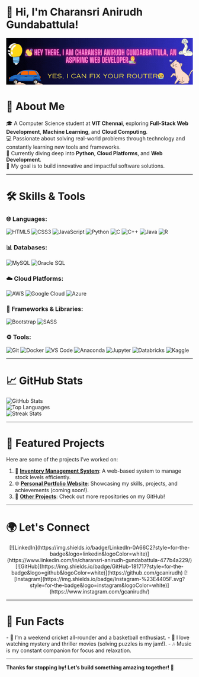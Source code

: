 # 👋 Hi, I'm Charansri Anirudh Gundabattula!

![Banner](https://github.com/gcanirudh/gcanirudh/blob/main/banner.gif)

<p align="center">
    <h1>🚀 About Me</h1>
</p>

🎓 A Computer Science student at **VIT Chennai**, exploring **Full-Stack Web Development**, **Machine Learning**, and **Cloud Computing**.  
💻 Passionate about solving real-world problems through technology and constantly learning new tools and frameworks.  
🌱 Currently diving deep into **Python**, **Cloud Platforms**, and **Web Development**.  
🎯 My goal is to build innovative and impactful software solutions.

---

<p align="center">
    <h1>🛠️ Skills & Tools</h1>
</p>

### 🌐 Languages:
![HTML5](https://img.shields.io/badge/HTML5-%23E34F26.svg?style=for-the-badge&logo=html5&logoColor=white)
![CSS3](https://img.shields.io/badge/CSS3-%231572B6.svg?style=for-the-badge&logo=css3&logoColor=white)
![JavaScript](https://img.shields.io/badge/JavaScript-%23F7DF1E.svg?style=for-the-badge&logo=javascript&logoColor=black)
![Python](https://img.shields.io/badge/Python-%233776AB.svg?style=for-the-badge&logo=python&logoColor=white)
![C](https://img.shields.io/badge/C-%2300599C.svg?style=for-the-badge&logo=c&logoColor=white)
![C++](https://img.shields.io/badge/C++-%2300599C.svg?style=for-the-badge&logo=c%2B%2B&logoColor=white)
![Java](https://img.shields.io/badge/Java-%23ED8B00.svg?style=for-the-badge&logo=java&logoColor=white)
![R](https://img.shields.io/badge/R-%23276DC3.svg?style=for-the-badge&logo=r&logoColor=white)

### 📊 Databases:
![MySQL](https://img.shields.io/badge/MySQL-%2300f.svg?style=for-the-badge&logo=mysql&logoColor=white)
![Oracle SQL](https://img.shields.io/badge/Oracle_SQL-F80000?style=for-the-badge&logo=oracle&logoColor=white)

### ☁️ Cloud Platforms:
![AWS](https://img.shields.io/badge/AWS-%23232F3E.svg?style=for-the-badge&logo=amazon-aws&logoColor=white)
![Google Cloud](https://img.shields.io/badge/Google_Cloud-%234285F4.svg?style=for-the-badge&logo=google-cloud&logoColor=white)
![Azure](https://img.shields.io/badge/Azure-%230072C6.svg?style=for-the-badge&logo=microsoft-azure&logoColor=white)

### 🎨 Frameworks & Libraries:
![Bootstrap](https://img.shields.io/badge/Bootstrap-%237952B3.svg?style=for-the-badge&logo=bootstrap&logoColor=white)
![SASS](https://img.shields.io/badge/SASS-%23CC6699.svg?style=for-the-badge&logo=sass&logoColor=white)

### ⚙️ Tools:
![Git](https://img.shields.io/badge/Git-%23F05033.svg?style=for-the-badge&logo=git&logoColor=white)
![Docker](https://img.shields.io/badge/Docker-%230db7ed.svg?style=for-the-badge&logo=docker&logoColor=white)
![VS Code](https://img.shields.io/badge/VS%20Code-%23007ACC.svg?style=for-the-badge&logo=visual-studio-code&logoColor=white)
![Anaconda](https://img.shields.io/badge/Anaconda-%2345B8A5.svg?style=for-the-badge&logo=anaconda&logoColor=white)
![Jupyter](https://img.shields.io/badge/Jupyter-%23F37626.svg?style=for-the-badge&logo=jupyter&logoColor=white)
![Databricks](https://img.shields.io/badge/Databricks-%23FF7100.svg?style=for-the-badge&logo=databricks&logoColor=white)
![Kaggle](https://img.shields.io/badge/Kaggle-%231C8B4C.svg?style=for-the-badge&logo=kaggle&logoColor=white)

---

<p align="center">
    <h1>📈 GitHub Stats</h1>
</p>

![GitHub Stats](https://github-readme-stats.vercel.app/api?username=gcanirudh&show_icons=true&theme=radical)  
![Top Languages](https://github-readme-stats.vercel.app/api/top-langs/?username=gcanirudh&layout=compact&theme=radical)  
![Streak Stats](https://github-readme-streak-stats.herokuapp.com/?user=gcanirudh&theme=radical)

---

<p align="center">
    <h1>🌟 Featured Projects</h1>
</p>
Here are some of the projects I’ve worked on:

1. 🛒 [**Inventory Management System**](https://github.com/your-inventory-system-repo): A web-based system to manage stock levels efficiently.
2. 🌐 [**Personal Portfolio Website**](https://yourportfolio.com): Showcasing my skills, projects, and achievements (coming soon!).
3. 🔗 [**Other Projects**](https://github.com/gcanirudh?tab=repositories): Check out more repositories on my GitHub!

---

<p align="center">
  <h1>🌍 Let's Connect</h1>
</p>

<p align="center">
  [![LinkedIn](https://img.shields.io/badge/LinkedIn-0A66C2?style=for-the-badge&logo=linkedin&logoColor=white)](https://www.linkedin.com/in/charansri-anirudh-gundabattula-477b4a229/)  
  [![GitHub](https://img.shields.io/badge/GitHub-181717?style=for-the-badge&logo=github&logoColor=white)](https://github.com/gcanirudh)  
  [![Instagram](https://img.shields.io/badge/Instagram-%23E4405F.svg?style=for-the-badge&logo=instagram&logoColor=white)](https://www.instagram.com/gcanirudh/)  
</p>

---

<p align="center">
    <h1>🎯 Fun Facts</h1>
</p>
- 🏏 I’m a weekend cricket all-rounder and a basketball enthusiast.  
- 🎥 I love watching mystery and thriller movies (solving puzzles is my jam!).  
- 🎶 Music is my constant companion for focus and relaxation.

---

**Thanks for stopping by! Let’s build something amazing together! 🚀**
